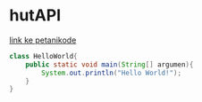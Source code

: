 # hutAPI

[link ke petanikode](https://www.petanikode.com/)

```java
class HelloWorld{
    public static void main(String[] argumen){
        System.out.println("Hello World!");
    }
}
```